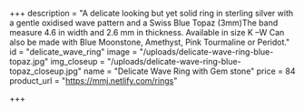 +++
description = "A delicate looking but yet solid ring in sterling silver with a gentle oxidised wave pattern and a Swiss Blue Topaz (3mm)The band measure 4.6 in width and 2.6 mm in thickness. Available in size K –W Can also be made with Blue Moonstone, Amethyst, Pink Tourmaline or Peridot."
id = "delicate_wave_ring"
image = "/uploads/delicate-wave-ring-blue-topaz.jpg"
img_closeup = "/uploads/delicate-wave-ring-blue-topaz_closeup.jpg"
name = "Delicate Wave Ring with Gem stone"
price = 84
product_url = "https://mmj.netlify.com/rings"

+++

